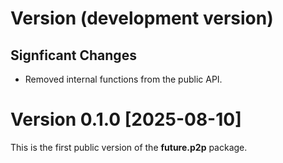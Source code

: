 # Version (development version)

## Signficant Changes

 * Removed internal functions from the public API.


# Version 0.1.0 [2025-08-10]

This is the first public version of the **future.p2p** package.


